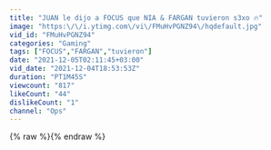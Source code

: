 ```yaml
---
title: "JUAN le dijo a FOCUS que NIA & FARGAN tuvieron s3xo 🔥"
image: "https:\/\/i.ytimg.com\/vi\/FMuHvPGNZ94\/hqdefault.jpg"
vid_id: "FMuHvPGNZ94"
categories: "Gaming"
tags: ["FOCUS","FARGAN","tuvieron"]
date: "2021-12-05T02:11:45+03:00"
vid_date: "2021-12-04T18:53:53Z"
duration: "PT1M45S"
viewcount: "817"
likeCount: "44"
dislikeCount: "1"
channel: "Ops"
---
```

{% raw %}{% endraw %}
